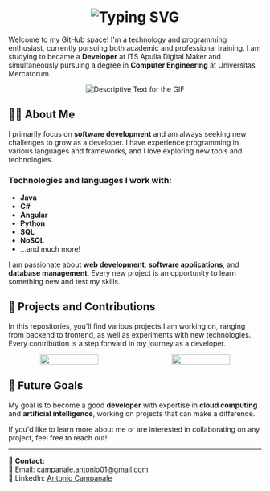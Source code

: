<div align="center">
    <h1>
        <img src="https://readme-typing-svg.herokuapp.com?font=Fira+Code&pause=1000&color=000000&background=18FF5300&width=435&lines=Hi%2C+I'm+Antonio+Campanale+%F0%9F%91%8B" alt="Typing SVG"/>
    </h1>
</div>

Welcome to my GitHub space! I'm a technology and programming enthusiast, currently pursuing both academic and professional training. I am studying to became a **Developer** at ITS Apulia Digital Maker and simultaneously pursuing a degree in **Computer Engineering** at Universitas Mercatorum.

<div align="center">
    <p>
        <img src="https://camo.githubusercontent.com/f5a18fd7c4884a6497111229848728058a712f0713d9032a65a90656972d16a7/68747470733a2f2f692e70696e696d672e636f6d2f6f726967696e616c732f62632f36632f31372f62633663313731656565323838613266316531323463373439333033623234652e676966" alt="Descriptive Text for the GIF" />
    </p>
</div>

## 👨‍💻 About Me

I primarily focus on **software development** and am always seeking new challenges to grow as a developer. I have experience programming in various languages and frameworks, and I love exploring new tools and technologies.

### Technologies and languages I work with:

- **Java**
- **C#**
- **Angular**
- **Python**
- **SQL**
- **NoSQL**
- ...and much more!

I am passionate about **web development**, **software applications**, and **database management**. Every new project is an opportunity to learn something new and test my skills.

## 🚀 Projects and Contributions

In this repositories, you'll find various projects I am working on, ranging from backend to frontend, as well as experiments with new technologies. Every contribution is a step forward in my journey as a developer.

<div align="center" style="display: flex; justify-content: center; gap: 20px;">
    <img src="https://github-readme-stats.vercel.app/api?username=AntonioCampanale95&show_icons=true&hide_title=true&count_private=true&theme=tokyonight&langs_count=5" width="48%" />
    <img src="https://github-readme-stats.vercel.app/api/top-langs/?username=AntonioCampanale95&layout=donut&theme=radical" width="48% height>="50%" " />
</div>


## 🎯 Future Goals

My goal is to become a good **developer** with expertise in **cloud computing** and **artificial intelligence**, working on projects that can make a difference.

If you'd like to learn more about me or are interested in collaborating on any project, feel free to reach out!

---

🔗 **Contact:**  
📧 Email: campanale.antonio01@gmail.com  
🔗 LinkedIn: [Antonio Campanale](https://www.linkedin.com/in/antonio-campanale/)  
